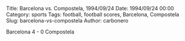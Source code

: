 Title: Barcelona vs. Compostela, 1994/09/24
Date: 1994/09/24 00:00
Category: sports
Tags: football, football scores, Barcelona, Compostela
Slug: barcelona-vs-compostela
Author: carbonero


Barcelona 4 - 0 Compostela
